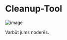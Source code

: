# Cleanup-Tool
![image](https://github.com/user-attachments/assets/0a4233c5-4d2c-40d5-b723-f2225d1bd594)


Varbūt jums noderēs.
